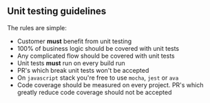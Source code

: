 Unit testing guidelines
------------------------

The rules are simple:

  - Customer **must** benefit from unit testing
  - 100% of business logic should be covered with unit tests
  - Any complicated flow should be covered with unit tests
  - Unit tests **must** run on every build run
  - PR's which break unit tests won't be accepted 
  - On `javascript` stack you're free to use `mocha`, `jest` or `ava`
  - Code coverage should be measured on every project. PR's which 
    greatly reduce code coverage should not be accepted
